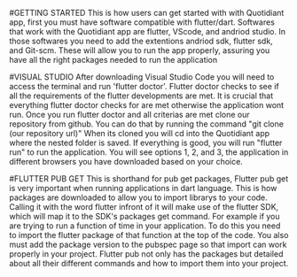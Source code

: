 #GETTING STARTED
This is how users can get started with with Quotidiant app, first you must have software compatible with flutter/dart. 
Softwares that work with the Quotidiant app are flutter, VScode, and andriod studio.
In those softwares you need to add the extentions andriod sdk, flutter sdk, and Git-scm.
These will allow you to run the app properly, assuring you have all the right packages needed to run the application

#VISUAL STUDIO
After downloading Visual Studio Code you will need to access the terminal and run 'flutter doctor'.
Flutter doctor checks to see if all the requirements of the flutter developments are met.
It is crucial that everything flutter doctor checks for are met otherwise the application wont run.
Once you run flutter doctor and all criterias are met clone our repository from github.
You can do that by running the command "git clone (our repository url)"
When its cloned you will cd into the Quotidiant app where the nested folder is saved.
If everything is good, you will run "flutter run" to run the application.
You will see  options 1, 2, and 3, the application in different browsers you have downloaded based on your choice.

#FLUTTER PUB GET
This is shorthand for pub get packages, Flutter pub get is very important when running applications in dart language.
This is how packages are downloaded to allow you to import librarys to your code.
Calling it with the word flutter infront of it will make use of the flutter SDK, which will map it to the SDK's packages get command.
For example if you are trying to run a function of time in your application.
To do this you need to import the flutter package of that function at the top of the code.
You also must add the package version to the pubspec page so that import can work properly in your project.
Flutter pub not only has the packages but detailed about all their different commands and how to import them into your project.
